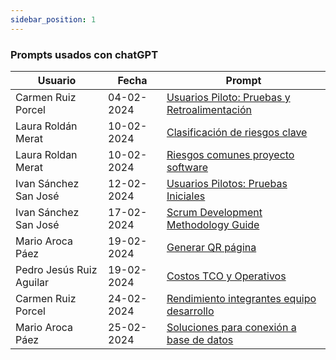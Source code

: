 ```yaml
---
sidebar_position: 1
---
```

### Prompts usados con chatGPT

| Usuario | Fecha      | Prompt                                                                                                          |
|---------|------------|-----------------------------------------------------------------------------------------------------------------|
| Carmen Ruiz Porcel   | 04-02-2024 | [Usuarios Piloto: Pruebas y Retroalimentación](https://chat.openai.com/share/9a377b74-cea0-4b54-8c56-f15374137b52)                             |
| Laura Roldán Merat   | 10-02-2024 | [Clasificación de riesgos clave](https://chat.openai.com/share/0afa41ad-3c54-4871-8001-7057e4146d49)                           |
| Laura Roldan Merat   | 10-02-2024 | [Riesgos comunes proyecto software](https://chat.openai.com/share/aa89bd5a-c33b-455d-bc56-929291021015)                             |
| Ivan Sánchez San José   | 12-02-2024 | [Usuarios Pilotos: Pruebas Iniciales](https://chat.openai.com/share/314dc266-69d7-4b7c-b538-8919455cee57)                             |
| Ivan Sánchez San José   | 17-02-2024 | [Scrum Development Methodology Guide](https://chat.openai.com/share/135e8b3c-6eb7-4cba-9170-6eee3358668c)                             |
| Mario Aroca Páez  | 19-02-2024 | [Generar QR página](https://chat.openai.com/share/7ceb3db2-4869-4b8a-b099-a34d55d797d5)                             |
| Pedro Jesús Ruiz Aguilar | 19-02-2024 | [Costos TCO y Operativos](https://chat.openai.com/share/161c8ef9-1318-41d6-a1ec-98d88242bfdd)                             |
| Carmen Ruiz Porcel | 24-02-2024 | [Rendimiento integrantes equipo desarrollo](https://chat.openai.com/share/854ba8a5-a501-4850-a7b9-26517d7d2c73)                             |
| Mario Aroca Páez | 25-02-2024 | [Soluciones para conexión a base de datos](https://chat.openai.com/share/b10abf89-8f17-497d-9e00-35d95c6aa53e)                             |
